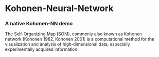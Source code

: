 # Kohonen-Neural-Network

### A native Kohonen-NN demo

The Self-Organizing Map (SOM), commonly also known as Kohonen network (Kohonen 1982, Kohonen 2001) is a computational method for the visualization and analysis of high-dimensional data, especially experimentally acquired information.
